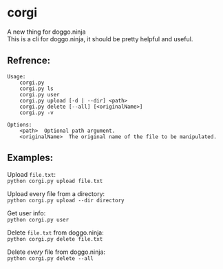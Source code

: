 # corgi
A new thing for doggo.ninja  
This is a cli for doggo.ninja, it should be pretty helpful and useful.  
## Refrence:
```
Usage:
    corgi.py
    corgi.py ls
    corgi.py user
    corgi.py upload [-d | --dir] <path>
    corgi.py delete [--all] [<originalName>]
    corgi.py -v

Options:
    <path>  Optional path argument.
    <originalName>  The original name of the file to be manipulated.
```
## Examples:
Upload ```file.txt```:  
```python corgi.py upload file.txt```  
  
Upload every file from a directory:  
```python corgi.py upload --dir directory```  
  
Get user info:  
```python corgi.py user```  
  
Delete ```file.txt``` from doggo.ninja:  
```python corgi.py delete file.txt```  
  
Delete _every_ file from doggo.ninja:  
```python corgi.py delete --all```
